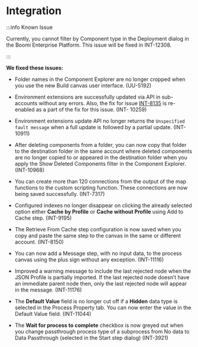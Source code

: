 # Integration

<head>
  <meta name="guidename" content="Release Notes"/>
  <meta name="context" content="GUID-d775e923-e565-42a6-bee8-0b0a7e21a057"/>
</head>

:::info Known Issue

Currently, you cannot filter by Component type in the Deployment dialog in the Boomi Enterprise Platform. This issue will be fixed in INT-12308.

:::

**We fixed these issues:**

- Folder names in the Component Explorer are no longer cropped when you use the new Build canvas user interface. (UU-5192)

- Environment extensions are successfully updated via API in sub-accounts without any errors. Also, the fix for issue [INT-8135](/docs/Atomsphere/Release%20Notes/Oct2023/atm-Oct2023_Integration_0bd40f0b-202b-4f40-8e6f-ac68ccc39fb0.md) is re-enabled as a part of the fix for this issue. (INT- 10259)

- Environment extensions update API no longer returns the `Unspecified fault message` when a full update is followed by a partial update. (INT-10911)

- After deleting components from a folder, you can now copy that folder to the destination folder in the same account where deleted components are no longer copied to or appeared in the destination folder when you apply the Show Deleted Components filter in the Component Explorer. (INT-10968)

- You can create more than 120 connections from the output of the map functions to the custom scripting function. These connections are now being saved successfully. (INT-7317)

- Configured indexes no longer disappear on clicking the already selected option either **Cache by Profile** or **Cache without Profile** using Add to Cache step.  (INT-9195)

- The Retrieve From Cache step configuration is now saved when you copy and paste the same step to the canvas in the same or different account. (INT-8150)

- You can now add a Message step, with no input data, to the process canvas using the plus sign without any exception. (INT-11116)

- Improved a warning message to include the last rejected node when the JSON Profile is partially imported. If the last rejected node doesn’t have an immediate parent node then, only the last rejected node will appear in the message.  (INT-11176)

- The **Default Value** field is no longer cut off if a **Hidden** data type is selected in the Process Property tab. You can now enter the value in the Default Value field. (INT-11044)

- The **Wait for process to complete** checkbox is now greyed out when you change passthrough process type of a subprocess from No data to Data Passthrough (selected in the Start step dialog) (INT-3921)
